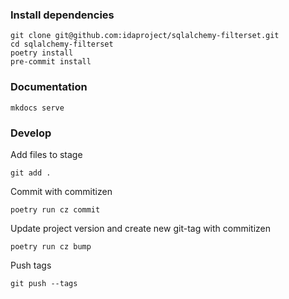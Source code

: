 ### Install dependencies

```shell
git clone git@github.com:idaproject/sqlalchemy-filterset.git
cd sqlalchemy-filterset
poetry install
pre-commit install
```

### Documentation
```shell
mkdocs serve
```

### Develop

Add files to stage

```shell
git add .
```

Commit with commitizen

```shell
poetry run cz commit
```

Update project version and create new git-tag with commitizen

```shell
poetry run cz bump
```

Push tags

```shell
git push --tags
```
